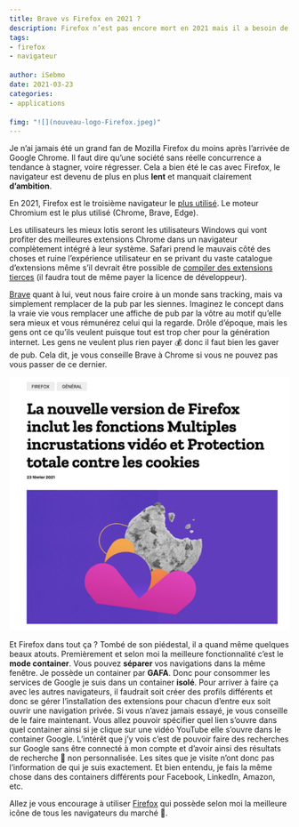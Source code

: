 ```yaml
---
title: Brave vs Firefox en 2021 ?
description: Firefox n’est pas encore mort en 2021 mais il a besoin de votre soutien ! Je vous explique the fonctionnalité indispensable.
tags:
- firefox
- navigateur

author: iSebmo
date: 2021-03-23
categories:
- applications

fimg: "![](nouveau-logo-Firefox.jpeg)"
--- 
```


Je n’ai jamais été un grand fan de Mozilla Firefox du moins après l’arrivée de Google Chrome. Il faut dire qu’une société sans réelle concurrence a tendance à stagner, voire régresser. Cela a bien été le cas avec Firefox, le navigateur est devenu de plus en plus **lent** et manquait clairement **d’ambition**.

En 2021, Firefox est le troisième navigateur le [plus utilisé](https://gs.statcounter.com/browser-market-share). Le moteur Chromium est le plus utilisé (Chrome, Brave, Edge).

Les utilisateurs les mieux lotis seront les utilisateurs Windows qui vont profiter des meilleures extensions Chrome dans un navigateur complètement intégré à leur système. Safari prend le mauvais côté des choses et ruine l’expérience utilisateur en se privant du vaste catalogue d’extensions même s’il devrait être possible de [compiler des extensions tierces](https://www.macg.co/macos/2020/06/safari-14-une-grosse-mise-jour-avec-chrome-dans-le-viseur-115033) (il faudra tout de même payer la licence de développeur).

[Brave](https://brave.com/fr/) quant à lui, veut nous faire croire à un monde sans tracking, mais va simplement remplacer de la pub par les siennes. Imaginez le concept dans la vraie vie vous remplacer une affiche de pub par la vôtre au motif qu’elle sera mieux et vous rémunérez celui qui la regarde. Drôle d’époque, mais les gens ont ce qu’ils veulent puisque tout est trop cher pour la génération internet. Les gens ne veulent plus rien payer 💰 donc il faut bien les gaver de pub.
Cela dit, je vous conseille Brave à Chrome si vous ne pouvez pas vous passer de ce dernier.

![](firefox.png)

Et Firefox dans tout ça ? Tombé de son piédestal, il a quand même quelques beaux atouts. Premièrement et selon moi la meilleure fonctionnalité c’est le **mode container**. Vous pouvez **séparer** vos navigations dans la même fenêtre. Je possède un container par **GAFA**. Donc pour consommer les services de Google je suis dans un container **isolé**. Pour arriver à faire ça avec les autres navigateurs, il faudrait soit créer des profils différents et donc se gérer l’installation des extensions pour chacun d’entre eux soit ouvrir une navigation privée. 
Si vous n’avez jamais essayé, je vous conseille de le faire maintenant. Vous allez pouvoir spécifier quel lien s’ouvre dans quel container ainsi si je clique sur une vidéo YouTube elle s’ouvre dans le container Google.
L’intérêt que j’y vois c’est de pouvoir faire des recherches sur Google sans être connecté à mon compte et d’avoir ainsi des résultats de recherche 🔬 non personnalisée. Les sites que je visite n’ont donc pas l’information de qui je suis exactement. Et bien entendu, je fais la même chose dans des containers différents pour Facebook, LinkedIn, Amazon, etc.

Allez je vous encourage à utiliser [Firefox](https://www.mozilla.org/fr/firefox/new/) qui possède selon moi la meilleure icône de tous les navigateurs du marché 🥰.